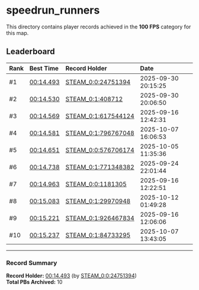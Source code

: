 # speedrun_runners

This directory contains player records achieved in the **100 FPS** category for this map.

## Leaderboard

| Rank | Best Time | Record Holder | Date                |
| :--- | :-------- | :------------ | :------------------ |
| #1   | [00:14.493](./00014493_STEAM_0_0_24751394_20250930-201525.zip) | [STEAM_0:0:24751394](https://speedrun16.com/profile/STEAM_0:0:24751394)   | 2025-09-30 20:15:25 |
| #2   | [00:14.530](./00014530_STEAM_0_1_408712_20250930-200650.zip) | [STEAM_0:1:408712](https://speedrun16.com/profile/STEAM_0:1:408712)   | 2025-09-30 20:06:50 |
| #3   | [00:14.569](./00014569_STEAM_0_1_617544124_20250916-124231.zip) | [STEAM_0:1:617544124](https://speedrun16.com/profile/STEAM_0:1:617544124)   | 2025-09-16 12:42:31 |
| #4   | [00:14.581](./00014581_STEAM_0_1_796767048_20251007-160653.zip) | [STEAM_0:1:796767048](https://speedrun16.com/profile/STEAM_0:1:796767048)   | 2025-10-07 16:06:53 |
| #5   | [00:14.651](./00014651_STEAM_0_0_576706174_20251005-113536.zip) | [STEAM_0:0:576706174](https://speedrun16.com/profile/STEAM_0:0:576706174)   | 2025-10-05 11:35:36 |
| #6   | [00:14.738](./00014738_STEAM_0_1_771348382_20250924-220144.zip) | [STEAM_0:1:771348382](https://speedrun16.com/profile/STEAM_0:1:771348382)   | 2025-09-24 22:01:44 |
| #7   | [00:14.963](./00014963_STEAM_0_0_1181305_20250916-122251.zip) | [STEAM_0:0:1181305](https://speedrun16.com/profile/STEAM_0:0:1181305)   | 2025-09-16 12:22:51 |
| #8   | [00:15.083](./00015083_STEAM_0_1_29970948_20251012-014928.zip) | [STEAM_0:1:29970948](https://speedrun16.com/profile/STEAM_0:1:29970948)   | 2025-10-12 01:49:28 |
| #9   | [00:15.221](./00015221_STEAM_0_1_926467834_20250916-120606.zip) | [STEAM_0:1:926467834](https://speedrun16.com/profile/STEAM_0:1:926467834)   | 2025-09-16 12:06:06 |
| #10   | [00:15.237](./00015237_STEAM_0_1_84733295_20251007-134305.zip) | [STEAM_0:1:84733295](https://speedrun16.com/profile/STEAM_0:1:84733295)   | 2025-10-07 13:43:05 |

---

### Record Summary
**Record Holder:** [00:14.493](./00014493_STEAM_0_0_24751394_20250930-201525.zip) (by [STEAM_0:0:24751394](https://speedrun16.com/profile/STEAM_0:0:24751394))  
**Total PBs Archived:** 10